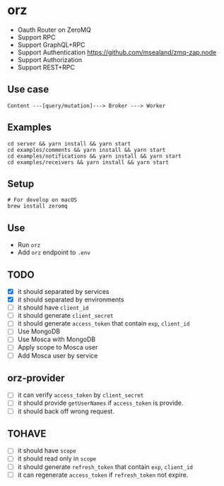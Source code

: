 # orz
- Oauth Router on ZeroMQ
- Support RPC
- Support GraphQL+RPC
- Support Authentication https://github.com/msealand/zmq-zap.node
- Support Authorization
- Support REST+RPC

## Use case
```
Content ---[query/mutation]---> Broker ---> Worker
```

## Examples
```
cd server && yarn install && yarn start
cd examples/comments && yarn install && yarn start
cd examples/notifications && yarn install && yarn start
cd examples/receivers && yarn install && yarn start
```

## Setup
```
# For develop on macOS
brew install zeromq
```

## Use
- Run `orz`
- Add `orz` endpoint to `.env`

## TODO
- [x] it should separated by services 
- [x] it should separated by environments
- [ ] it should have `client_id`
- [ ] it should generate `client_secret`
- [ ] it should generate `access_token` that contain `exp`, `client_id`
- [ ] Use MongoDB
- [ ] Use Mosca with MongoDB
- [ ] Apply scope to Mosca user
- [ ] Add Mosca user by service

## orz-provider
- [ ] it can verify `access_token` by `client_secret`
- [ ] it should provide `getUserNames` if `access_token` is provide.
- [ ] it should back off wrong request.

## TOHAVE
- [ ] it should have `scope`
- [ ] it should read only in `scope`
- [ ] it should generate `refresh_token` that contain `exp`, `client_id`
- [ ] it can regenerate `access_token` if `refresh_token` not expire.
